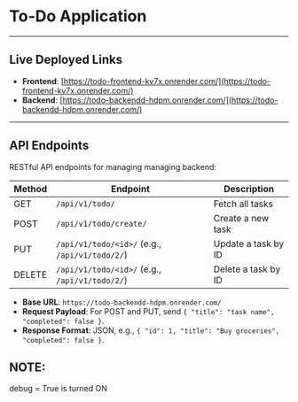 # To-Do Application

---

## Live Deployed Links
- **Frontend**: [https://todo-frontend-kv7x.onrender.com/](https://todo-frontend-kv7x.onrender.com/)
- **Backend**: [https://todo-backendd-hdpm.onrender.com/](https://todo-backendd-hdpm.onrender.com/)

---

## API Endpoints
RESTful API endpoints for managing managing backend:

| Method | Endpoint                                      | Description                |
|--------|----------------------------------------------|----------------------------|
| GET    | `/api/v1/todo/`                            | Fetch all tasks            |
| POST   | `/api/v1/todo/create/`                     | Create a new task          |
| PUT    | `/api/v1/todo/<id>/` (e.g., `/api/v1/todo/2/`) | Update a task by ID        |
| DELETE | `/api/v1/todo/<id>/` (e.g., `/api/v1/todo/2/`) | Delete a task by ID        |

- **Base URL**: `https://todo-backendd-hdpm.onrender.com/`
- **Request Payload**: For POST and PUT, send `{ "title": "task name", "completed": false }`.
- **Response Format**: JSON, e.g., `{ "id": 1, "title": "Buy groceries", "completed": false }`.


## NOTE:
 debug = True is turned ON 